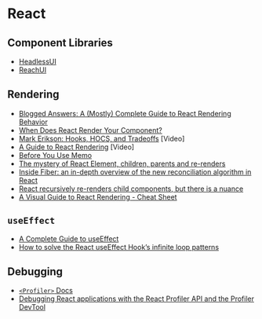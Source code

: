 # React

## Component Libraries

- [HeadlessUI](https://headlessui.com/)
- [ReachUI](https://reach.tech/)

## Rendering

- [Blogged Answers: A (Mostly) Complete Guide to React Rendering Behavior](https://blog.isquaredsoftware.com/2020/05/blogged-answers-a-mostly-complete-guide-to-react-rendering-behavior/)
- [When Does React Render Your Component?](https://www.zhenghao.io/posts/react-rerender)
- [Mark Erikson: Hooks, HOCS, and Tradeoffs](https://www.youtube.com/watch?v=xiKMbmDv-Vw) [Video]
- [A Guide to React Rendering](https://www.youtube.com/watch?v=pLMyh9wosBk&t=7671s) [Video]
- [Before You Use Memo](https://overreacted.io/before-you-memo/#solution-2-lift-content-up)
- [The mystery of React Element, children, parents and re-renders](https://www.developerway.com/posts/react-elements-children-parents)
- [Inside Fiber: an in-depth overview of the new reconciliation algorithm in React](https://blog.ag-grid.com/inside-fiber-an-in-depth-overview-of-the-new-reconciliation-algorithm-in-react/)
- [React recursively re-renders child components, but there is a nuance](https://alexsidorenko.com/blog/react-render-children-prop/)
- [A Visual Guide to React Rendering - Cheat Sheet](https://alexsidorenko.com/blog/react-render-cheat-sheet/)

## `useEffect`

- [A Complete Guide to useEffect](https://overreacted.io/a-complete-guide-to-useeffect/#tldr)
- [How to solve the React useEffect Hook’s infinite loop patterns](https://blog.logrocket.com/solve-react-useeffect-hook-infinite-loop-patterns/#using-a-function-as-a-dependency)

## Debugging

- [`<Profiler>` Docs](https://react.dev/reference/react/Profiler)
- [Debugging React applications with the React Profiler API and the Profiler DevTool](https://blog.logrocket.com/debugging-react-applications-with-the-react-profiler-api-and-the-profiler-devtool/)
